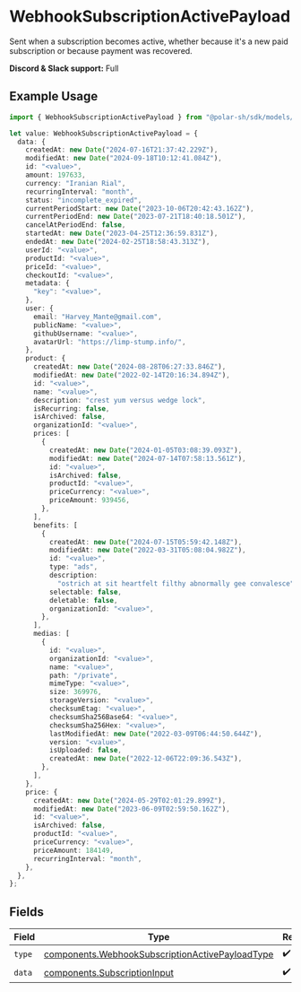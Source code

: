 # WebhookSubscriptionActivePayload

Sent when a subscription becomes active,
whether because it's a new paid subscription or because payment was recovered.

**Discord & Slack support:** Full

## Example Usage

```typescript
import { WebhookSubscriptionActivePayload } from "@polar-sh/sdk/models/components";

let value: WebhookSubscriptionActivePayload = {
  data: {
    createdAt: new Date("2024-07-16T21:37:42.229Z"),
    modifiedAt: new Date("2024-09-18T10:12:41.084Z"),
    id: "<value>",
    amount: 197633,
    currency: "Iranian Rial",
    recurringInterval: "month",
    status: "incomplete_expired",
    currentPeriodStart: new Date("2023-10-06T20:42:43.162Z"),
    currentPeriodEnd: new Date("2023-07-21T18:40:18.501Z"),
    cancelAtPeriodEnd: false,
    startedAt: new Date("2023-04-25T12:36:59.831Z"),
    endedAt: new Date("2024-02-25T18:58:43.313Z"),
    userId: "<value>",
    productId: "<value>",
    priceId: "<value>",
    checkoutId: "<value>",
    metadata: {
      "key": "<value>",
    },
    user: {
      email: "Harvey_Mante@gmail.com",
      publicName: "<value>",
      githubUsername: "<value>",
      avatarUrl: "https://limp-stump.info/",
    },
    product: {
      createdAt: new Date("2024-08-28T06:27:33.846Z"),
      modifiedAt: new Date("2022-02-14T20:16:34.894Z"),
      id: "<value>",
      name: "<value>",
      description: "crest yum versus wedge lock",
      isRecurring: false,
      isArchived: false,
      organizationId: "<value>",
      prices: [
        {
          createdAt: new Date("2024-01-05T03:08:39.093Z"),
          modifiedAt: new Date("2024-07-14T07:58:13.561Z"),
          id: "<value>",
          isArchived: false,
          productId: "<value>",
          priceCurrency: "<value>",
          priceAmount: 939456,
        },
      ],
      benefits: [
        {
          createdAt: new Date("2024-07-15T05:59:42.148Z"),
          modifiedAt: new Date("2022-03-31T05:08:04.982Z"),
          id: "<value>",
          type: "ads",
          description:
            "ostrich at sit heartfelt filthy abnormally gee convalesce",
          selectable: false,
          deletable: false,
          organizationId: "<value>",
        },
      ],
      medias: [
        {
          id: "<value>",
          organizationId: "<value>",
          name: "<value>",
          path: "/private",
          mimeType: "<value>",
          size: 369976,
          storageVersion: "<value>",
          checksumEtag: "<value>",
          checksumSha256Base64: "<value>",
          checksumSha256Hex: "<value>",
          lastModifiedAt: new Date("2022-03-09T06:44:50.644Z"),
          version: "<value>",
          isUploaded: false,
          createdAt: new Date("2022-12-06T22:09:36.543Z"),
        },
      ],
    },
    price: {
      createdAt: new Date("2024-05-29T02:01:29.899Z"),
      modifiedAt: new Date("2023-06-09T02:59:50.162Z"),
      id: "<value>",
      isArchived: false,
      productId: "<value>",
      priceCurrency: "<value>",
      priceAmount: 184149,
      recurringInterval: "month",
    },
  },
};
```

## Fields

| Field                                                                                                              | Type                                                                                                               | Required                                                                                                           | Description                                                                                                        |
| ------------------------------------------------------------------------------------------------------------------ | ------------------------------------------------------------------------------------------------------------------ | ------------------------------------------------------------------------------------------------------------------ | ------------------------------------------------------------------------------------------------------------------ |
| `type`                                                                                                             | [components.WebhookSubscriptionActivePayloadType](../../models/components/webhooksubscriptionactivepayloadtype.md) | :heavy_check_mark:                                                                                                 | N/A                                                                                                                |
| `data`                                                                                                             | [components.SubscriptionInput](../../models/components/subscriptioninput.md)                                       | :heavy_check_mark:                                                                                                 | N/A                                                                                                                |